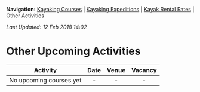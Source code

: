 **Navigation:** [Kayaking Courses](index) &#124; [Kayaking Expeditions](expedition) &#124; [Kayak Rental Rates](rental) &#124; Other Activities

_Last Updated: 12 Feb 2018 14:02_
# Other Upcoming Activities

Activity | Date | Venue | Vacancy
:---:|:---:|:---:|:---:
No upcoming courses yet|-|-|-

